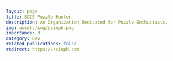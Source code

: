 ```yaml
---
layout: page
title: SCIE Puzzle Hunter
description: An Organization Dedicated for Puzzle Enthusiasts.
img: assets/img/scieph.png
importance: 3
category: Dev
related_publications: false
redirect: https://scieph.com
---
```

